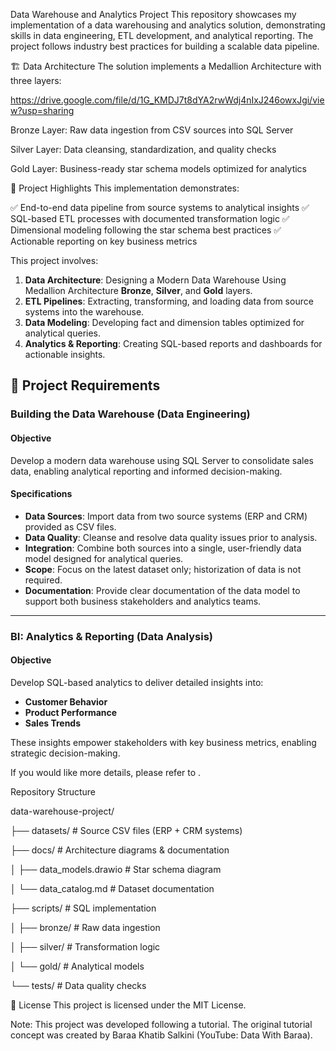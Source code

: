 Data Warehouse and Analytics Project
This repository showcases my implementation of a data warehousing and analytics solution, demonstrating skills in data engineering, ETL development, and analytical reporting. The project follows industry best practices for building a scalable data pipeline.

🏗️ Data Architecture
The solution implements a Medallion Architecture with three layers:

https://drive.google.com/file/d/1G_KMDJ7t8dYA2rwWdj4nIxJ246owxJgi/view?usp=sharing

Bronze Layer: Raw data ingestion from CSV sources into SQL Server

Silver Layer: Data cleansing, standardization, and quality checks

Gold Layer: Business-ready star schema models optimized for analytics

📖 Project Highlights
This implementation demonstrates:

✅ End-to-end data pipeline from source systems to analytical insights
✅ SQL-based ETL processes with documented transformation logic
✅ Dimensional modeling following the star schema best practices
✅ Actionable reporting on key business metrics

This project involves:
1. **Data Architecture**: Designing a Modern Data Warehouse Using Medallion Architecture **Bronze**, **Silver**, and **Gold** layers.
2. **ETL Pipelines**: Extracting, transforming, and loading data from source systems into the warehouse.
3. **Data Modeling**: Developing fact and dimension tables optimized for analytical queries.
4. **Analytics & Reporting**: Creating SQL-based reports and dashboards for actionable insights.

## 🚀 Project Requirements

### Building the Data Warehouse (Data Engineering)

#### Objective
Develop a modern data warehouse using SQL Server to consolidate sales data, enabling analytical reporting and informed decision-making.

#### Specifications
- **Data Sources**: Import data from two source systems (ERP and CRM) provided as CSV files.
- **Data Quality**: Cleanse and resolve data quality issues prior to analysis.
- **Integration**: Combine both sources into a single, user-friendly data model designed for analytical queries.
- **Scope**: Focus on the latest dataset only; historization of data is not required.
- **Documentation**: Provide clear documentation of the data model to support both business stakeholders and analytics teams.

---

### BI: Analytics & Reporting (Data Analysis)

#### Objective
Develop SQL-based analytics to deliver detailed insights into:
- **Customer Behavior**
- **Product Performance**
- **Sales Trends**

These insights empower stakeholders with key business metrics, enabling strategic decision-making.  

If you would like more details, please refer to .

Repository Structure

data-warehouse-project/

├── datasets/               # Source CSV files (ERP + CRM systems)

├── docs/                   # Architecture diagrams & documentation

│   ├── data_models.drawio  # Star schema diagram

│   └── data_catalog.md     # Dataset documentation

├── scripts/                # SQL implementation

│   ├── bronze/             # Raw data ingestion

│   ├── silver/             # Transformation logic 

│   └── gold/               # Analytical models

└── tests/                  # Data quality checks

📄 License
This project is licensed under the MIT License.

Note: This project was developed following a tutorial. The original tutorial concept was created by Baraa Khatib Salkini (YouTube: Data With Baraa).
